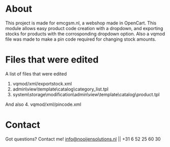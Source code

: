 # About
This project is made for emcgsm.nl, a webshop made in OpenCart. This module allows easy product code creation with a dropdown, and exporting stocks for products with the corrosponding dropdown option. Also a vqmod file was made to make a pin code required for changing stock amounts.

# Files that were edited
A list of files that were edited
1. vqmod/xml/exportstock.xml
2. admin\view\template\catalog\category_list.tpl
3. system\storage\modification\admin\view\template\catalog\product.tpl

And also 
4. vqmod/xml/pincode.xml

# Contact
Got questions? Contact me!
info@nooijensolutions.nl || +31 6 52 25 60 30
